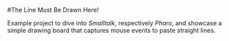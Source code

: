 #The Line Must Be Drawn Here!

Example project to dive into *Smalltalk*, respectively *Pharo*, and showcase a simple drawing board that captures mouse events to paste straight lines.
